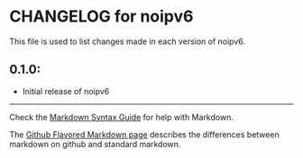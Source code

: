 # CHANGELOG for noipv6

This file is used to list changes made in each version of noipv6.

## 0.1.0:

* Initial release of noipv6

- - - 
Check the [Markdown Syntax Guide](http://daringfireball.net/projects/markdown/syntax) for help with Markdown.

The [Github Flavored Markdown page](http://github.github.com/github-flavored-markdown/) describes the differences between markdown on github and standard markdown.
